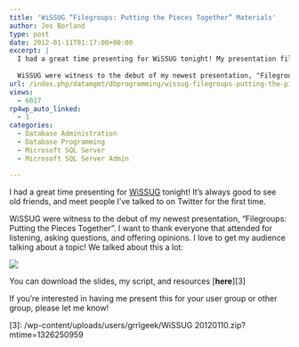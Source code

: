 ```yaml
---
title: 'WiSSUG “Filegroups: Putting the Pieces Together” Materials'
author: Jes Borland
type: post
date: 2012-01-11T01:17:00+00:00
excerpt: |
  I had a great time presenting for WiSSUG tonight! My presentation files can be downloaded here. 
  
  WiSSUG were witness to the debut of my newest presentation, "Filegroups: Putting the Pieces Together&hellip;
url: /index.php/datamgmt/dbprogramming/wissug-filegroups-putting-the-pieces/
views:
  - 6017
rp4wp_auto_linked:
  - 1
categories:
  - Database Administration
  - Database Programming
  - Microsoft SQL Server
  - Microsoft SQL Server Admin

---
```

I had a great time presenting for [WiSSUG][1] tonight! It&#8217;s always good to see old friends, and meet people I&#8217;ve talked to on Twitter for the first time. 

WiSSUG were witness to the debut of my newest presentation, &#8220;Filegroups: Putting the Pieces Together&#8221;. I want to thank everyone that attended for listening, asking questions, and offering opinions. I love to get my audience talking about a topic! We talked about this a lot: 

![][2]

You can download the slides, my script, and resources [**here**][3] 

If you&#8217;re interested in having me present this for your user group or other group, please let me know!

 [1]: http://wisconsin.sqlpass.org/
 [2]: http://www.mmpworld.com/wp-content/uploads/2010/05/legos.jpg ""
 [3]: /wp-content/uploads/users/grrlgeek/WiSSUG 20120110.zip?mtime=1326250959